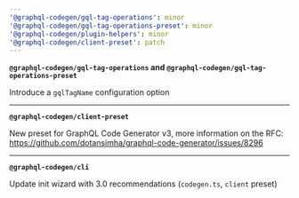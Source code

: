 ```yaml
---
'@graphql-codegen/gql-tag-operations': minor
'@graphql-codegen/gql-tag-operations-preset': minor
'@graphql-codegen/plugin-helpers': minor
'@graphql-codegen/client-preset': patch
---
```


**`@graphql-codegen/gql-tag-operations` and `@graphql-codegen/gql-tag-operations-preset`**

Introduce a `gqlTagName` configuration option

-----

**`@graphql-codegen/client-preset`**

New preset for GraphQL Code Generator v3, more information on the RFC: https://github.com/dotansimha/graphql-code-generator/issues/8296


-----

**`@graphql-codegen/cli`**

Update init wizard with 3.0 recommendations (`codegen.ts`, `client` preset)
